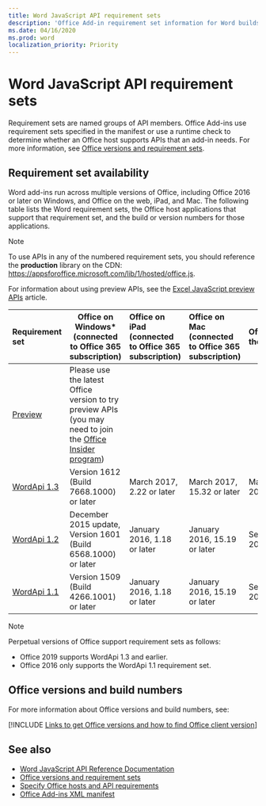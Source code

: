```yaml
---
title: Word JavaScript API requirement sets
description: 'Office Add-in requirement set information for Word builds.'
ms.date: 04/16/2020
ms.prod: word
localization_priority: Priority
---
```


# Word JavaScript API requirement sets

Requirement sets are named groups of API members. Office Add-ins use requirement sets specified in the manifest or use a runtime check to determine whether an Office host supports APIs that an add-in needs. For more information, see [Office versions and requirement sets](../../develop/office-versions-and-requirement-sets.md).

## Requirement set availability

Word add-ins run across multiple versions of Office, including Office 2016 or later on Windows, and Office on the web, iPad, and Mac. The following table lists the Word requirement sets, the Office host applications that support that requirement set, and the build or version numbers for those applications.

> [!NOTE]
> To use APIs in any of the numbered requirement sets, you should reference the **production** library on the CDN: https://appsforoffice.microsoft.com/lib/1/hosted/office.js.
>
> For information about using preview APIs, see the [Excel JavaScript preview APIs](word-preview-apis.md) article.

|  Requirement set  |   Office on Windows\*<br>(connected to Office 365 subscription)  |  Office on iPad<br>(connected to Office 365 subscription)  |  Office on Mac<br>(connected to Office 365 subscription)  | Office on the web  |
|:-----|-----|:-----|:-----|:-----|
| [Preview](word-preview-apis.md) | Please use the latest Office version to try preview APIs (you may need to join the [Office Insider program](https://insider.office.com)) |
| [WordApi 1.3](word-api-1-3-requirement-set.md) | Version 1612 (Build 7668.1000) or later| March 2017, 2.22 or later | March 2017, 15.32 or later| March 2017 |
| [WordApi 1.2](word-api-1-2-requirement-set.md) | December 2015 update, Version 1601 (Build 6568.1000) or later | January 2016, 1.18 or later | January 2016, 15.19 or later| September 2016 |
| [WordApi 1.1](word-api-1-1-requirement-set.md) | Version 1509 (Build 4266.1001) or later| January 2016, 1.18 or later | January 2016, 15.19 or later| September 2016 |

> [!NOTE]
> Perpetual versions of Office support requirement sets as follows:
>
> - Office 2019 supports WordApi 1.3 and earlier.
> - Office 2016 only supports the WordApi 1.1 requirement set.

## Office versions and build numbers

For more information about Office versions and build numbers, see:

[!INCLUDE [Links to get Office versions and how to find Office client version](../../includes/links-get-office-versions-builds.md)]

## See also

- [Word JavaScript API Reference Documentation](/javascript/api/word)
- [Office versions and requirement sets](../../develop/office-versions-and-requirement-sets.md)
- [Specify Office hosts and API requirements](../../develop/specify-office-hosts-and-api-requirements.md)
- [Office Add-ins XML manifest](../../develop/add-in-manifests.md)
